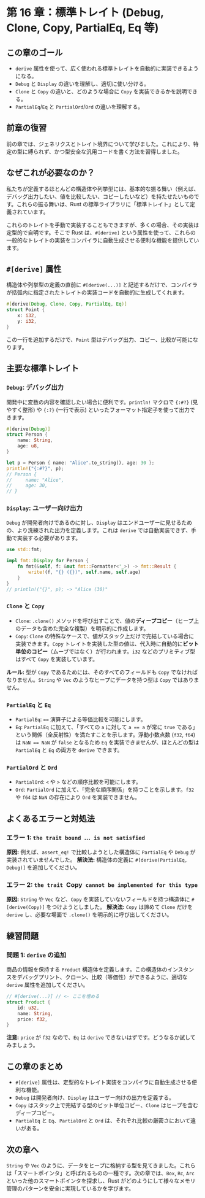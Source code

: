 # 第 16 章：標準トレイト (Debug, Clone, Copy, PartialEq, Eq 等)

## この章のゴール
- `derive` 属性を使って、広く使われる標準トレイトを自動的に実装できるようになる。
- `Debug` と `Display` の違いを理解し、適切に使い分ける。
- `Clone` と `Copy` の違いと、どのような場合に `Copy` を実装できるかを説明できる。
- `PartialEq`/`Eq` と `PartialOrd`/`Ord` の違いを理解する。

## 前章の復習
前の章では、ジェネリクスとトレイト境界について学びました。これにより、特定の型に縛られず、かつ型安全な汎用コードを書く方法を習得しました。

## なぜこれが必要なのか？
私たちが定義するほとんどの構造体や列挙型には、基本的な振る舞い（例えば、デバッグ出力したい、値を比較したい、コピーしたいなど）を持たせたいものです。これらの振る舞いは、Rust の標準ライブラリに「標準トレイト」として定義されています。

これらのトレイトを手動で実装することもできますが、多くの場合、その実装は定型的で自明です。そこで Rust は、`#[derive]` という属性を使って、これらの一般的なトレイトの実装をコンパイラに自動生成させる便利な機能を提供しています。

## `#[derive]` 属性
構造体や列挙型の定義の直前に `#[derive(...)]` と記述するだけで、コンパイラが括弧内に指定されたトレイトの実装コードを自動的に生成してくれます。
```rust
#[derive(Debug, Clone, Copy, PartialEq, Eq)]
struct Point {
    x: i32,
    y: i32,
}
```
この一行を追加するだけで、`Point` 型はデバッグ出力、コピー、比較が可能になります。

## 主要な標準トレイト

### `Debug`: デバッグ出力
開発中に変数の内容を確認したい場合に便利です。`println!` マクロで `{:#?}` (見やすく整形) や `{:?}` (一行で表示) といったフォーマット指定子を使って出力できます。
```rust
#[derive(Debug)]
struct Person {
    name: String,
    age: u8,
}

let p = Person { name: "Alice".to_string(), age: 30 };
println!("{:#?}", p);
// Person {
//     name: "Alice",
//     age: 30,
// }
```

### `Display`: ユーザー向け出力
`Debug` が開発者向けであるのに対し、`Display` はエンドユーザーに見せるための、より洗練された出力を定義します。これは `derive` では自動実装できず、手動で実装する必要があります。
```rust
use std::fmt;

impl fmt::Display for Person {
    fn fmt(&self, f: &mut fmt::Formatter<'_>) -> fmt::Result {
        write!(f, "{} ({})", self.name, self.age)
    }
}
// println!("{}", p); -> "Alice (30)"
```

### `Clone` と `Copy`
- `Clone`: `.clone()` メソッドを呼び出すことで、値の**ディープコピー**（ヒープ上のデータも含めた完全な複製）を明示的に作成します。
- `Copy`: `Clone` の特殊なケースで、値がスタック上だけで完結している場合に実装できます。`Copy` トレイトを実装した型の値は、代入時に自動的に**ビット単位のコピー**（ムーブではなく）が行われます。`i32` などのプリミティブ型はすべて `Copy` を実装しています。

**ルール:** 型が `Copy` であるためには、そのすべてのフィールドも `Copy` でなければなりません。`String` や `Vec` のようなヒープにデータを持つ型は `Copy` ではありません。

### `PartialEq` と `Eq`
- `PartialEq`: `==` 演算子による等価比較を可能にします。
- `Eq`: `PartialEq` に加えて、「すべての `a` に対して `a == a` が常に `true` である」という関係（全反射性）を満たすことを示します。浮動小数点数 (`f32`, `f64`) は `NaN == NaN` が `false` となるため `Eq` を実装できませんが、ほとんどの型は `PartialEq` と `Eq` の両方を `derive` できます。

### `PartialOrd` と `Ord`
- `PartialOrd`: `<` や `>` などの順序比較を可能にします。
- `Ord`: `PartialOrd` に加えて、「完全な順序関係」を持つことを示します。`f32` や `f64` は `NaN` の存在により `Ord` を実装できません。

## よくあるエラーと対処法
### エラー 1: `the trait bound `...` is not satisfied`
**原因:** 例えば、`assert_eq!` で比較しようとした構造体に `PartialEq` や `Debug` が実装されていませんでした。
**解決法:** 構造体の定義に `#[derive(PartialEq, Debug)]` を追加してください。

### エラー 2: `the trait `Copy` cannot be implemented for this type`
**原因:** `String` や `Vec` など、`Copy` を実装していないフィールドを持つ構造体に `#[derive(Copy)]` をつけようとしました。
**解決法:** `Copy` は諦めて `Clone` だけを `derive` し、必要な場面で `.clone()` を明示的に呼び出してください。

## 練習問題
### 問題 1: `derive` の追加
商品の情報を保持する `Product` 構造体を定義します。この構造体のインスタンスをデバッグプリント、クローン、比較（等価性）ができるように、適切な `derive` 属性を追加してください。
```rust
// #[derive(...)] // <- ここを埋める
struct Product {
    id: u32,
    name: String,
    price: f32,
}
```
**注意:** `price` が `f32` なので、`Eq` は `derive` できないはずです。どうなるか試してみましょう。

## この章のまとめ
- `#[derive]` 属性は、定型的なトレイト実装をコンパイラに自動生成させる便利な機能。
- `Debug` は開発者向け、`Display` はユーザー向けの出力を定義する。
- `Copy` はスタック上で完結する型のビット単位コピー、`Clone` はヒープを含むディープコピー。
- `PartialEq` と `Eq`、`PartialOrd` と `Ord` は、それぞれ比較の厳密さにおいて違いがある。

## 次の章へ
`String` や `Vec` のように、データをヒープに格納する型を見てきました。これらは「スマートポインタ」と呼ばれるものの一種です。次の章では、`Box`, `Rc`, `Arc` といった他のスマートポインタを探求し、Rust がどのようにして様々なメモリ管理のパターンを安全に実現しているかを学びます。
